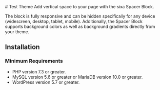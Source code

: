 <!-- only:github/ --># Test Theme

<!-- /only:github -->Add vertical space to your page with the sixa Spacer Block.
The block is fully responsive and can be hidden specifically
for any device (widescreen, desktop, tablet, mobile).
Additionally, the Spacer Block supports background colors as well
as background gradients directly from your theme.

## Installation
### Minimum Requirements

* PHP version 7.3 or greater.
* MySQL version 5.6 or greater or MariaDB version 10.0 or greater.
* WordPress version 5.7 or greater.